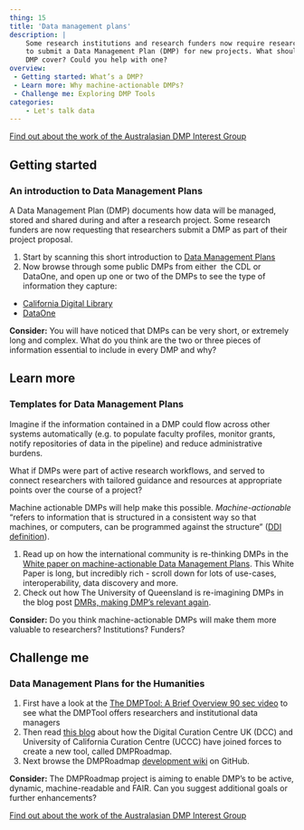 ```yaml
---
thing: 15
title: 'Data management plans'
description: |
    Some research institutions and research funders now require researchers
    to submit a Data Management Plan (DMP) for new projects. What should a
    DMP cover? Could you help with one?
overview:
 - Getting started: What’s a DMP?
 - Learn more: Why machine-actionable DMPs?
 - Challenge me: Exploring DMP Tools
categories:
    - Let's talk data
---
```


[Find out about the work of the Australasian DMP Interest
Group](http://tiny.cc/DMP-IG)

## Getting started 
### An introduction to Data Management Plans

A Data Management Plan (DMP) documents how data will be managed, stored
and shared during and after a research project. Some research funders
are now requesting that researchers submit a DMP as part of their
project proposal.

1.  Start by scanning this short introduction to [Data Management
    Plans](https://www.ands.org.au/working-with-data/data-management/data-management-plans)
2.  Now browse through some public DMPs from either  the CDL or DataOne,
    and open up one or two of the DMPs to see the type of information
    they capture:

-   [California Digital
    Library](https://dmptool.org/public_plans "DMP tool - public DMP plans")
-   [DataOne](https://www.dataone.org/data-management-planning)

**Consider:** You will have noticed that DMPs can be very short, or
extremely long and complex. What do you think are the two or three
pieces of information essential to include in every DMP and why?

## Learn more
### Templates for Data Management Plans

Imagine if the information contained in a DMP could flow across other
systems automatically (e.g. to populate faculty profiles, monitor
grants, notify repositories of data in the pipeline) and reduce
administrative burdens. 

What if DMPs were part of active research workflows, and served to
connect researchers with tailored guidance and resources at appropriate
points over the course of a project?

Machine actionable DMPs will help make this possible.
*Machine-actionable* “refers to information that is structured in a
consistent way so that machines, or computers, can be programmed against
the structure” ([DDI
definition](https://www.ddialliance.org/taxonomy/term/198)).

1.  Read up on how the international community is re-thinking DMPs in
    the [White paper on machine-actionable Data Management
    Plans](http://riojournal.com/articles.php?id=13086). This White
    Paper is long, but incredibly rich - scroll down for lots of
    use-cases, interoperability, data discovery and more.
2.  Check out how The University of Queensland is re-imagining DMPs in
    the blog post [DMRs, making DMP’s relevant
    again](https://web.archive.org/web/20180509004414/http://andscentral.blogspot.com.au/2017/05/dmrs-making-dmps-relevant-again.html).


**Consider:** Do you think machine-actionable DMPs will make them more
valuable to researchers? Institutions? Funders?

## Challenge me 
### Data Management Plans for the Humanities

1.  First have a look at the [The DMPTool: A Brief Overview 90 sec
    video](https://www.youtube.com/watch?v=xT1by-p5jUw&feature=youtu.be "DMP overview video")
    to see what the DMPTool offers researchers and institutional data
    managers
2.  Then read [this
    blog](https://blog.dmptool.org/category/roadmap-project) about how
    the Digital Curation Centre UK (DCC) and University of California
    Curation Centre (UCCC) have joined forces to create a new tool,
    called DMPRoadmap.
3.  Next browse the DMPRoadmap [development
    wiki](https://github.com/DMPRoadmap/roadmap/wiki/Development-roadmap)
    on GitHub.

**Consider:** The DMPRoadmap project is aiming to enable DMP’s to be
active, dynamic, machine-readable and FAIR. Can you suggest additional
goals or further enhancements?

[Find out about the work of the Australasian DMP Interest
Group](http://tiny.cc/DMP-IG)